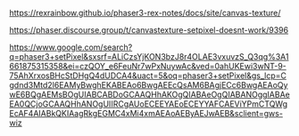 https://rexrainbow.github.io/phaser3-rex-notes/docs/site/canvas-texture/

https://phaser.discourse.group/t/canvastexture-setpixel-doesnt-work/9396

https://www.google.com/search?q=phaser3+setPixel&sxsrf=ALiCzsYjKON3bzJ8r4OLAE3vxuvzS_Q3qg%3A1661875315358&ei=czQOY_e6FeuNr7wPxNuywAc&ved=0ahUKEwi3wNT-9-75AhXrxosBHcStDHgQ4dUDCA4&uact=5&oq=phaser3+setPixel&gs_lcp=Cgdnd3Mtd2l6EAMyBwghEKABEAo6BwgAEEcQsAM6BAgjECc6BwgAEAoQywE6BQgAEMsBOgUIABCABDoGCAAQHhAKOgQIABAeOgQIABANOggIABAeEA0QCjoGCAAQHhANOgUIIRCgAUoECEEYAEoECEYYAFCAEViYPmCTQWgEcAF4AIABkQKIAagRkgEGMC4xMi4xmAEAoAEByAEJwAEB&sclient=gws-wiz
